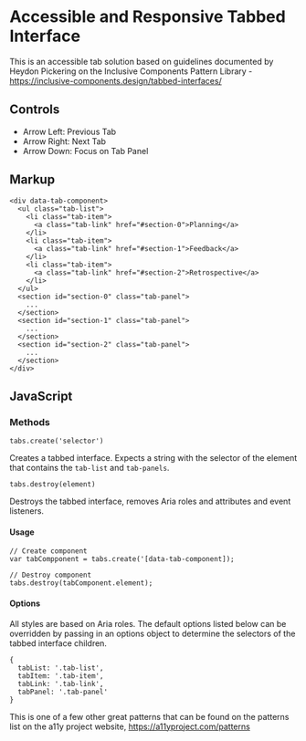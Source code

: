 # Accessible and Responsive Tabbed Interface
This is an accessible tab solution based on guidelines documented by Heydon Pickering on the Inclusive Components Pattern Library - https://inclusive-components.design/tabbed-interfaces/

## Controls
* Arrow Left: Previous Tab
* Arrow Right: Next Tab
* Arrow Down: Focus on Tab Panel

## Markup
```
<div data-tab-component>
  <ul class="tab-list">
    <li class="tab-item">
      <a class="tab-link" href="#section-0">Planning</a>
    </li>
    <li class="tab-item">
      <a class="tab-link" href="#section-1">Feedback</a>
    </li>
    <li class="tab-item">
      <a class="tab-link" href="#section-2">Retrospective</a>
    </li>
  </ul>
  <section id="section-0" class="tab-panel">
    ...
  </section>
  <section id="section-1" class="tab-panel">
    ...
  </section>
  <section id="section-2" class="tab-panel">
    ...
  </section>
</div>
```

## JavaScript
### Methods
`tabs.create('selector')`

Creates a tabbed interface. Expects a string with the selector of the element that contains the `tab-list` and `tab-panels`.

`tabs.destroy(element)`

Destroys the tabbed interface, removes Aria roles and attributes and event listeners.

#### Usage
```
// Create component
var tabCompponent = tabs.create('[data-tab-component]);

// Destroy component
tabs.destroy(tabComponent.element);
```

#### Options
All styles are based on Aria roles. The default options listed below can be overridden by passing in an options object to determine the selectors of the tabbed interface children.

```
{
  tabList: '.tab-list',
  tabItem: '.tab-item',
  tabLink: '.tab-link',
  tabPanel: '.tab-panel'
}
```


This is one of a few other great patterns that can be found on the patterns list on the a11y project website, https://a11yproject.com/patterns
